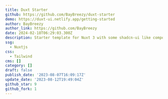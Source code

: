 ```yaml
---
title: Duxt Starter
github: https://github.com/BayBreezy/duxt-starter
demo: https://duxt-ui.netlify.app/getting-started
author: BayBreezy
author_link: https://github.com/BayBreezy
date: 2024-02-18T06:29:03.300Z
description: Starter template for Nuxt 3 with some shadcn-ui like components
ssg:
  - Nuxtjs
css:
  - Tailwind
cms: []
category: []
draft: false
publish_date: '2023-08-07T16:09:17Z'
update_date: '2023-08-12T19:49:04Z'
github_star: 9
github_fork: 1
---
```

